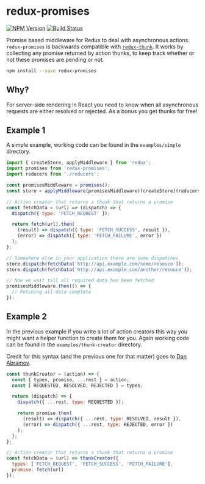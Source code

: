 # redux-promises

[![NPM Version](https://img.shields.io/npm/v/redux-promises.svg?style=flat)](https://npmjs.org/package/redux-promises)
[![Build Status](https://img.shields.io/travis/CrocoDillon/redux-promises.svg?style=flat)](https://travis-ci.org/CrocoDillon/redux-promises)

Promise based middleware for Redux to deal with asynchronous actions. `redux-promises` is backwards compatible with [`redux-thunk`](https://github.com/gaearon/redux-thunk). It works by collecting any promise returned by action thunks, to keep track whether or not these promises are pending or not.

```bash
npm install --save redux-promises
```

## Why?

For server-side rendering in React you need to know when all asynchronous requests are either resolved or rejected. As a bonus you get thunks for free!

## Example 1

A simple example, working code can be found in the `examples/simple` directory.

```javascript
import { createStore, applyMiddleware } from 'redux';
import promises from 'redux-promises';
import reducers from './reducers';

const promisesMiddleware = promises();
const store = applyMiddleware(promisesMiddleware)(createStore)(reducers);

// Action creator that returns a thunk that returns a promise
const fetchData = (url) => (dispatch) => {
  dispatch({ type: 'FETCH_REQUEST' });

  return fetch(url).then(
    (result) => dispatch({ type: 'FETCH_SUCCESS', result }),
    (error) => dispatch({ type: 'FETCH_FAILURE', error })
  );
};

// Somewhere else in your application there are some dispatches
store.dispatch(fetchData('http://api.example.com/some/resouce'));
store.dispatch(fetchData('http://api.example.com/another/resouce'));

// Now we wait till all required data has been fetched
promisesMiddleware.then(() => {
  // Fetching all data complete
});
```

## Example 2

In the previous example if you write a lot of action creators this way you might want a helper function to create them for you. Again working code can be found in the `examples/thunk-creator` directory.

Credit for this syntax (and the previous one for that matter) goes to [Dan Abramov](https://github.com/rackt/redux/issues/99#issuecomment-112212639).

```javascript
const thunkCreator = (action) => {
  const { types, promise, ...rest } = action;
  const [ REQUESTED, RESOLVED, REJECTED ] = types;

  return (dispatch) => {
    dispatch({ ...rest, type: REQUESTED });

    return promise.then(
      (result) => dispatch({ ...rest, type: RESOLVED, result }),
      (error) => dispatch({ ...rest, type: REJECTED, error })
    );
  };
};

// Action creator that returns a thunk that returns a promise
const fetchData = (url) => thunkCreator({
  types: ['FETCH_REQUEST', 'FETCH_SUCCESS', 'FETCH_FAILURE'],
  promise: fetch(url)
});
```

